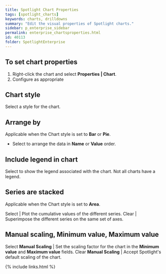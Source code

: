 ```yaml
---
title: Spotlight Chart Properties
tags: [spotlight_charts]
keywords: charts, drilldowns
summary: "Edit the visual properties of Spotlight charts."
sidebar: p_enterprise_sidebar
permalink: enterprise_chartsproperties.html
id: 40113
folder: SpotlightEnterprise
---
```





## To set chart properties

1. Right-click the chart and select **Properties \| Chart**.
2. Configure as appropriate



## Chart style

Select a style for the chart.

## Arrange by

Applicable when the Chart style is set to **Bar** or **Pie**.

* Select to arrange the data in **Name** or **Value** order.


## Include legend in chart

Select to show the legend associated with the chart. Not all charts have a legend.


## Series are stacked

Applicable when the Chart style is set to **Area**.

Select | Plot the cumulative values of the different series.
Clear  | Superimpose the different series on the same set of axes.


## Manual scaling, Minimum value, Maximum value

Select **Manual Scaling** | Set the scaling factor for the chart in the **Minimum value** and **Maximum value** fields.
Clear **Manual Scaling**  | Accept Spotlight's default scaling of the chart.





{% include links.html %}

